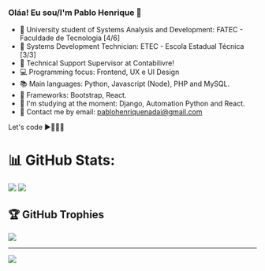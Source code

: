 ### Oláa! Eu sou/I'm Pablo Henrique 👋

- 📕 University student of Systems Analysis and Development: FATEC - Faculdade de Tecnologia [4/6]
- 🔭 Systems Development Technician: ETEC - Escola Estadual Técnica [3/3]
- 🍳 Technical Support Supervisor at Contabilivre!
- 💻 Programming focus: Frontend, UX e UI Design
- 📚 Main languages: Python, Javascript (Node), PHP and MySQL.
- 📒 Frameworks: Bootstrap, React.
- 🌱 I'm studying at the moment: Django, Automation Python and React.
- 💬 Contact me by email: pablohenriquenadai@gmail.com

Let's code ▶️👨‍💻💙

# 📊 GitHub Stats:
![](https://github-readme-streak-stats.herokuapp.com/?user=PabloHenrique&theme=dark&hide_border=true)
![](https://github-readme-stats.vercel.app/api/top-langs/?username=PabloHenrique&theme=dark&hide_border=true&include_all_commits=true&count_private=true&layout=compact)

## 🏆 GitHub Trophies
![](https://github-profile-trophy.vercel.app/?username=PabloHenrique&theme=onedark&no-frame=true&no-bg=true&margin-w=4)

---
[![](https://visitcount.itsvg.in/api?id=PabloHenrique&icon=1&color=0)](https://visitcount.itsvg.in)
